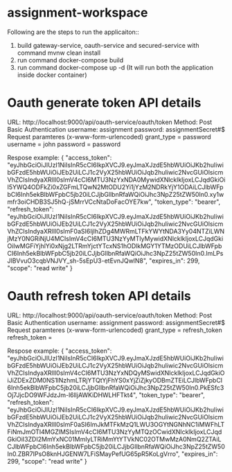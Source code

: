 # assignment-workspace

Following are the steps to run the applicaiton::
  1) build gateway-service, oauth-service and secured-service with command mvnw clean install
  2) run command docker-compose build 
  3) run command docker-compose up -d (It will run both the application inside docker container)
  
 # Oauth generate token API details
 
  URL: http://localhost:9000/api/oauth-service/oauth/token
  Method: Post
  Basic Authentication
    username: assignment
    password: assignmentSecret#$
  Request paramteres (x-www-form-urlencoded)
    grant_type = password
    username = john
    password = password
    
  Respose example: 
  {
    "access_token": "eyJhbGciOiJIUzI1NiIsInR5cCI6IkpXVCJ9.eyJmaXJzdE5hbWUiOiJKb2huIiwibGFzdE5hbWUiOiJEb2UiLCJ1c2VyX25hbWUiOiJqb2huIiwic2NvcGUiOlsicmVhZCIsIndyaXRlIl0sImV4cCI6MTU3NzYxNDA0MywidXNlcklkIjoxLCJqdGkiOiI5YWQ4ODFkZi0xZGFmLTQwN2MtODU2Yi1jYzM2NDRkYjY1ODAiLCJlbWFpbCI6Inh5ekBlbWFpbC5jb20iLCJjbGllbnRfaWQiOiJhc3NpZ25tZW50In0.xy1wmfr3oiCHDB3SJ5hQ-jSMrrVCcNtaDoFacOYE7kw",
    "token_type": "bearer",
    "refresh_token": "eyJhbGciOiJIUzI1NiIsInR5cCI6IkpXVCJ9.eyJmaXJzdE5hbWUiOiJKb2huIiwibGFzdE5hbWUiOiJEb2UiLCJ1c2VyX25hbWUiOiJqb2huIiwic2NvcGUiOlsicmVhZCIsIndyaXRlIl0sImF0aSI6IjlhZDg4MWRmLTFkYWYtNDA3Yy04NTZiLWNjMzY0NGRiNjU4MCIsImV4cCI6MTU3NzYyMTIyMywidXNlcklkIjoxLCJqdGkiOiIwMGFiYjhlYi0xNjg2LTRmYjctYTcxNS1hODlkMGY1YTMzODUiLCJlbWFpbCI6Inh5ekBlbWFpbC5jb20iLCJjbGllbnRfaWQiOiJhc3NpZ25tZW50In0.lmLPsJlBVvuO3cqbVNJVY_sh-5sEpU3-etEvnJQwlN8",
    "expires_in": 299,
    "scope": "read write"
}

 # Oauth refresh token API details

URL: http://localhost:9000/api/oauth-service/oauth/token
Method: Post
Basic Authentication
  username: assignment
  password: assignmentSecret#$
Request paramteres (x-www-form-urlencoded)
  grant_type = refresh_token
  refresh_token = <refresh token got in oauth token api response>

Respose example: 
      {
    "access_token": "eyJhbGciOiJIUzI1NiIsInR5cCI6IkpXVCJ9.eyJmaXJzdE5hbWUiOiJKb2huIiwibGFzdE5hbWUiOiJEb2UiLCJ1c2VyX25hbWUiOiJqb2huIiwic2NvcGUiOlsicmVhZCIsIndyaXRlIl0sImV4cCI6MTU3NzYxNDQyMSwidXNlcklkIjoxLCJqdGkiOiJiZDExZDM0NS1lNzhmLTRjYTQtYjFhYS0xYjZiZjkyODBmZTEiLCJlbWFpbCI6Inh5ekBlbWFpbC5jb20iLCJjbGllbnRfaWQiOiJhc3NpZ25tZW50In0.PkESfc3Oj7JjcDO9WFJdzJm-l6lljAWKiDHWLHFTkt4",
    "token_type": "bearer",
    "refresh_token": "eyJhbGciOiJIUzI1NiIsInR5cCI6IkpXVCJ9.eyJmaXJzdE5hbWUiOiJKb2huIiwibGFzdE5hbWUiOiJEb2UiLCJ1c2VyX25hbWUiOiJqb2huIiwic2NvcGUiOlsicmVhZCIsIndyaXRlIl0sImF0aSI6ImJkMTFkMzQ1LWU3OGYtNGNhNC1iMWFhLTFiNmJmOTI4MGZlMSIsImV4cCI6MTU3NzYyMTQzOCwidXNlcklkIjoxLCJqdGkiOiI3ZDI2MmYxNC01MmIyLTRiMmYtYTVkNC02OTMwMzA0NmQ2ZTAiLCJlbWFpbCI6Inh5ekBlbWFpbC5jb20iLCJjbGllbnRfaWQiOiJhc3NpZ25tZW50In0.ZBR7IPsO8knHJGENW7LFiSMayPefUG65pR5KoLgVrro",
    "expires_in": 299,
    "scope": "read write"
}
    
